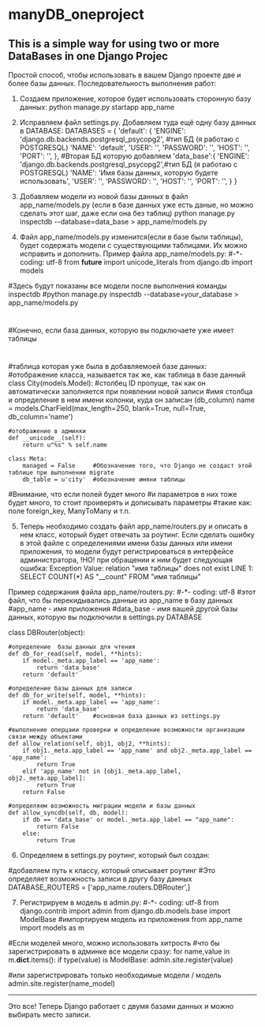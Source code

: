 # manyDB_oneproject
This is a simple way for using two or more DataBases in one Django Projec
-----------------------------------------------------------------------------------------------------
Простой способ, чтобы использовать в вашем Django проекте две и более базы данных.
Последовательность выполнения работ:

1. Создаем приложение, которое будет использовать сторонную базу данных:
python manage.py startapp app_name





2. Исправляем файл settings.py. Добавляем туда ещё одну базу данных в DATABASE:
    DATABASES = {
        'default': {
            'ENGINE': 'django.db.backends.postgresql_psycopg2', #тип БД (я работаю с POSTGRESQL)
            'NAME': 'default',
            'USER': '',
            'PASSWORD': '',
            'HOST': '',
            'PORT': '',
        },
        #Вторая БД которую добавляем
        'data_base':{
            'ENGINE': 'django.db.backends.postgresql_psycopg2',#тип БД (я работаю с POSTGRESQL)
            'NAME': 'Имя базы данных, которую будете использовать',
            'USER': '',
            'PASSWORD': '',
            'HOST': '',
            'PORT': '',
        }
    }




3. Добавляем модели из новой базы данных в файл app_name/models.py (если в базе данных уже есть даные, но можно сделать этот шаг, даже если она без таблиц)
python manage.py inspectdb --database=data_base > app_name/models.py




4. Файл app_name/models.py изменится(если в базе были таблицы), будет содержать модели с существующими таблицами. Их можно исправить и дополнить. Пример файла app_name/models.py:
#-*- coding: utf-8
from __future__ import unicode_literals
from django.db import models

#Здесь будут показаны все модели после выполнения команды inspectdb
#python manage.py inspectdb --database=your_database > app_name/models.py
#
#Конечно, если база данных, которую вы подключаете уже имеет таблицы
#

#таблица которая уже была в добавляемоей базе данных:
#отображение класса, называется так же, как таблица в базе данный
class City(models.Model):
    #столбец ID пропуще, так как он автоматически заполняется при появлении новой записи
    #имя столбца и определение в нем имени колонки, куда он записан (db_column)
    name = models.CharField(max_length=250, blank=True, null=True, db_column='name')

    #отображение в админки
    def __unicode__(self):
        return u"%s" % self.name

    class Meta:
        managed = False     #Обозначение того, что Django не создаст этой таблице при выполнении migrate
        db_table = u'city'  #обозначение имяни таблицы

#Внимание, что если полей будет много
#и параметров в них тоже будет много, то стоит проиверять и дописывать параметры
#такие как: поле foreign_key, ManyToMany и т.п.




5. Теперь необходимо создать файл app_name/routers.py и описать в нем класс, который будет отвечать за роутинг. Если сделать ошибку в этой файле с определениями имени базы данных или имени приложения, то модели будут регистрироваться в интерфейсе администратора, !НО! при обращении к ним будет следующая ошибка:
Exception Value: relation "имя таблицы" does not exist 
LINE 1: SELECT COUNT(*) AS "__count" FROM "имя таблицы"

Пример содержания файла app_name/routers.py:
#-*- coding: utf-8
#этот файл, что бы перекидывались данные из app_name в базу данных
#app_name - имя приложения
#data_base - имя вашей другой базы данных, которую вы подключили в settings.py DATABASE

class DBRouter(object):

    #определение  базы данных для чтения
    def db_for_read(self, model, **hints):
        if model._meta.app_label == 'app_name':
            return 'data_base'
        return 'default'

    #определение базы данных для записи
    def db_for_write(self, model, **hints):
        if model._meta.app_label == 'app_name':
            return 'data_base'
        return 'default'    #основная база данных из settings.py

    #выполнение оперцаии проверки и определение возможности организации связи между объектами
    def allow_relation(self, obj1, obj2, **hints):
        if obj1._meta.app_label == 'app_name' and obj2._meta.app_label == 'app_name':
            return True
        elif 'app_name' not in [obj1._meta.app_label, obj2._meta.app_label]:
            return True
        return False

    #определяем возможность миграции модели и базы данных
    def allow_syncdb(self, db, model):
        if db == 'data_base' or model._meta.app_label == "app_name":
            return False
        else:
            return True
           
 
 
 
 6. Определяем в settings.py роутинг, который был создан:
 
#добавляем путь к классу, который описывает роутинг
#Это определяет возможность записи в другу базу данных
DATABASE_ROUTERS = ['app_name.routers.DBRouter',]




7. Регистрируем в модель в admin.py:
#-*- coding: utf-8
from django.contrib import admin
from django.db.models.base import ModelBase
#импортируем модель из приложения
from app_name import models as m

#Если моделей много, можно использовать хитрость
#что бы зарегистрировать в админке все модели сразу:
for name,value in m.__dict__.items():
    if type(value) is ModelBase:
        admin.site.register(value)
              
#или зарегистрировать только необходимые модели / модель
admin.site.register(name_model)




-----------------------------------------------------------------------------------
Это все! Теперь Django работает с двумя базами данных и можно выбирать место записи.
